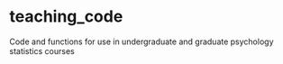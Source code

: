 # teaching_code
Code and functions for use in undergraduate and graduate psychology statistics courses
